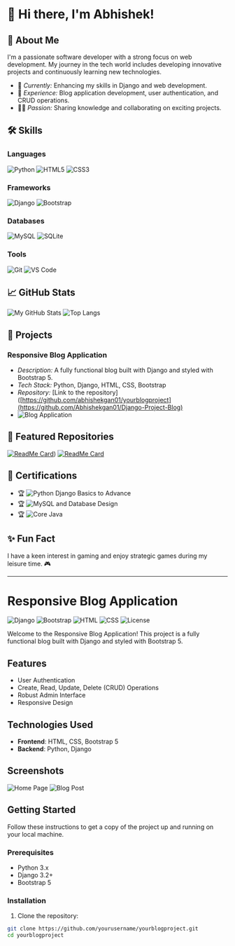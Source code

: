 # 👋 Hi there, I'm Abhishek!

## 🚀 About Me
I'm a passionate software developer with a strong focus on web development. My journey in the tech world includes developing innovative projects and continuously learning new technologies.

- 🌱 *Currently:* Enhancing my skills in Django and web development.
- 💼 *Experience:* Blog application development, user authentication, and CRUD operations.
- 🧑‍🏫 *Passion:* Sharing knowledge and collaborating on exciting projects.

## 🛠 Skills

### Languages
![Python](https://img.shields.io/badge/Python-3776AB?style=for-the-badge&logo=python&logoColor=white)
![HTML5](https://img.shields.io/badge/HTML5-E34F26?style=for-the-badge&logo=html5&logoColor=white)
![CSS3](https://img.shields.io/badge/CSS3-1572B6?style=for-the-badge&logo=css3&logoColor=white)

### Frameworks
![Django](https://img.shields.io/badge/Django-092E20?style=for-the-badge&logo=django&logoColor=white)
![Bootstrap](https://img.shields.io/badge/Bootstrap-7952B3?style=for-the-badge&logo=bootstrap&logoColor=white)

### Databases
![MySQL](https://img.shields.io/badge/MySQL-4479A1?style=for-the-badge&logo=mysql&logoColor=white)
![SQLite](https://img.shields.io/badge/SQLite-003B57?style=for-the-badge&logo=sqlite&logoColor=white)

### Tools
![Git](https://img.shields.io/badge/Git-F05032?style=for-the-badge&logo=git&logoColor=white)
![VS Code](https://img.shields.io/badge/VS_Code-0078D4?style=for-the-badge&logo=visual-studio-code&logoColor=white)

## 📈 GitHub Stats
![My GitHub Stats](https://github-readme-stats.vercel.app/api?username=abhishekgan01&show_icons=true&theme=radical&count_private=true&hide=prs)
![Top Langs](https://github-readme-stats.vercel.app/api/top-langs/?username=abhishekgan01&layout=compact&theme=radical)

## 🔗 Projects
### Responsive Blog Application
- *Description:* A fully functional blog built with Django and styled with Bootstrap 5.
- *Tech Stack:* Python, Django, HTML, CSS, Bootstrap
- *Repository:* [Link to the repository]([https://github.com/abhishekgan01/yourblogproject](https://github.com/Abhishekgan01/Django-Project-Blog)
- ![Blog Application](https://img.shields.io/badge/Project_Blog_Application-009688?style=for-the-badge&logo=django&logoColor=white)

## 🌟 Featured Repositories
[![ReadMe Card](https://github-readme-stats.vercel.app/api/pin/?username=abhishekgan01&repo=Machine-Learning-&theme=radical)](https://github.com/Abhishekgan01/Machine-Learning-/blob/main/ML%20Project-%20Medical_Insurance_Cost_Prediction_Main.ipynb))
[![ReadMe Card](https://github-readme-stats.vercel.app/api/pin/?username=abhishekgan01&repo=yourblogproject&theme=radical)](https://github.com/abhishekgan01/yourblogproject)

## 📄 Certifications
- 🏆 ![Python Django Basics to Advance](https://img.shields.io/badge/Python_Django_Basics_to_Advance-blue?style=for-the-badge&logo=certification&logoColor=white)
- 🏆 ![MySQL and Database Design](https://img.shields.io/badge/MySQL_and_Database_Design-green?style=for-the-badge&logo=certification&logoColor=white)
- 🏆 ![Core Java](https://img.shields.io/badge/Core_Java-orange?style=for-the-badge&logo=certification&logoColor=white)

## ✨ Fun Fact
I have a keen interest in gaming and enjoy strategic games during my leisure time. 🎮

---

# Responsive Blog Application

![Django](https://img.shields.io/badge/Django-3.2-green)
![Bootstrap](https://img.shields.io/badge/Bootstrap-5.1-blue)
![HTML](https://img.shields.io/badge/HTML-5-orange)
![CSS](https://img.shields.io/badge/CSS-3-blue)
![License](https://img.shields.io/badge/license-MIT-blue.svg)

Welcome to the Responsive Blog Application! This project is a fully functional blog built with Django and styled with Bootstrap 5.

## Features

- User Authentication
- Create, Read, Update, Delete (CRUD) Operations
- Robust Admin Interface
- Responsive Design

## Technologies Used

- **Frontend**: HTML, CSS, Bootstrap 5
- **Backend**: Python, Django

## Screenshots

![Home Page](screenshots/home_page.png)
![Blog Post](screenshots/blog_post.png)

## Getting Started

Follow these instructions to get a copy of the project up and running on your local machine.

### Prerequisites

- Python 3.x
- Django 3.2+
- Bootstrap 5

### Installation

1. Clone the repository:

```bash
git clone https://github.com/yourusername/yourblogproject.git
cd yourblogproject
